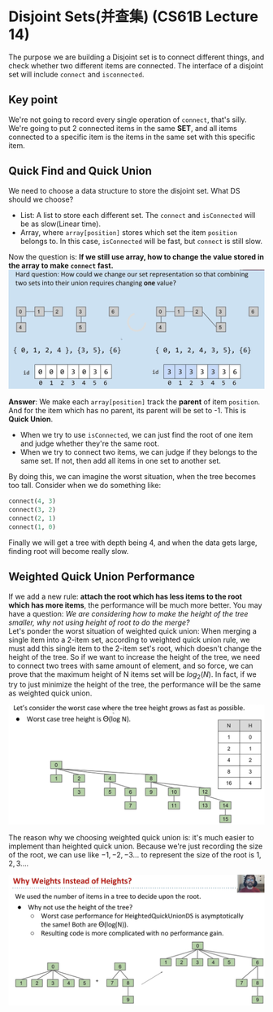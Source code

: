# Disjoint Sets(并查集) (CS61B Lecture 14)

The purpose we are building a Disjoint set is to connect different things, and check whether two different items are connected. The interface of a disjoint set will include `connect` and `isconnected`.

## Key point

We're not going to record every single operation of `connect`, that's silly. We're going to put 2 connected items in the same **SET**, and all items connected to a specific item is the items in the same set with this specific item.

## Quick Find and Quick Union

We need to choose a data structure to store the disjoint set. What DS should we choose?

- List: A list to store each different set. The `connect` and `isConnected` will be as slow(Linear time).
- Array, where `array[position]` stores which set the item `position` belongs to. In this case, `isConnected` will be fast, but `connect` is still slow.

Now the question is: **If we still use array, how to change the value stored in the array to make `connect` fast.**
![Hard question](Images/Lecture14/Pic14_1.png)

**Answer**: We make each `array[position]` track the **parent** of item `position`. And for the item which has no parent, its parent will be set to -1. This is **Quick Union**.

- When we try to use `isConnected`, we can just find the root of one item and judge whether they're the same root.
- When we try to connect two items, we can judge if they belongs to the same set. If not, then add all items in one set to another set.

By doing this, we can imagine the worst situation, when the tree becomes too tall. Consider when we do something like:

```Python
connect(4, 3)
connect(3, 2)
connect(2, 1)
connect(1, 0)
```

Finally we will get a tree with depth being 4, and when the data gets large, finding root will become really slow.

## Weighted Quick Union Performance

If we add a new rule: **attach the root which has less items to the root which has more items**, the performance will be much more better.
You may have a question: *We are considering how to make the height of the tree smaller, why not using height of root to do the merge?*  
Let's ponder the worst situation of weighted quick union: When merging a single item into a 2-item set, according to weighted quick union rule, we must add this single item to the 2-item set's root, which doesn't change the height of the tree. So if we want to increase the height of the tree, we need to connect two trees with same amount of element, and so force, we can prove that the maximum height of N items set will be $log_2(N)$. In fact, if we try to just minimize the height of the tree, the performance will be the same as weighted quick union.

![Performance](Images/Lecture14/Pic14_2.png)

The reason why we choosing weighted quick union is: it's much easier to implement than heighted quick union. Because we're just recording the size of the root, we can use like $-1, -2, -3...$ to represent the size of the root is $1, 2, 3...$.

![Compare](Images/Lecture14/Pic14_3.png)
